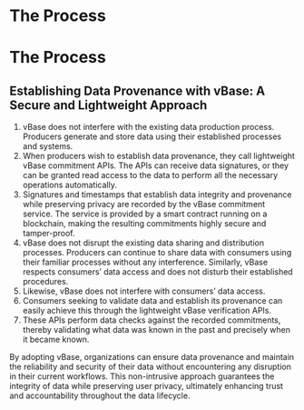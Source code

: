 # The Process

# The Process

## Establishing Data Provenance with vBase: A Secure and Lightweight Approach

1. vBase does not interfere with the existing data production process. Producers generate and store data using their established processes and systems.
2. When producers wish to establish data provenance, they call lightweight vBase commitment APIs. The APIs can receive data signatures, or they can be granted read access to the data to perform all the necessary operations automatically.
3. Signatures and timestamps that establish data integrity and provenance while preserving privacy are recorded by the vBase commitment service. The service is provided by a smart contract running on a blockchain, making the resulting commitments highly secure and tamper-proof.
4. vBase does not disrupt the existing data sharing and distribution processes. Producers can continue to share data with consumers using their familiar processes without any interference. Similarly, vBase respects consumers’ data access and does not disturb their established procedures.
5. Likewise, vBase does not interfere with consumers’ data access.
6. Consumers seeking to validate data and establish its provenance can easily achieve this through the lightweight vBase verification APIs.
7. These APIs perform data checks against the recorded commitments, thereby validating what data was known in the past and precisely when it became known.

By adopting vBase, organizations can ensure data provenance and maintain the reliability and security of their data without encountering any disruption in their current workflows. This non-intrusive approach guarantees the integrity of data while preserving user privacy, ultimately enhancing trust and accountability throughout the data lifecycle.
